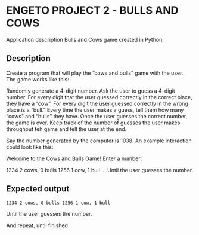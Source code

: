 # ENGETO PROJECT 2 - BULLS AND COWS
Application description Bulls and Cows game created in Python.

## Description

Create a program that will play the “cows and bulls” game with the user. The game works like this:

Randomly generate a 4-digit number. Ask the user to guess a 4-digit number. For every digit that the user guessed correctly in the correct place, they have a “cow”. For every digit the user guessed correctly in the wrong place is a “bull.” Every time the user makes a guess, tell them how many “cows” and “bulls” they have. Once the user guesses the correct number, the game is over. Keep track of the number of guesses the user makes throughout teh game and tell the user at the end.

Say the number generated by the computer is 1038. An example interaction could look like this:

Welcome to the Cows and Bulls Game! Enter a number:

1234 2 cows, 0 bulls 1256 1 cow, 1 bull ... Until the user guesses the number.

## Expected output
```
1234 2 cows, 0 bulls 1256 1 cow, 1 bull
```
Until the user guesses the number.

And repeat, until finished.
